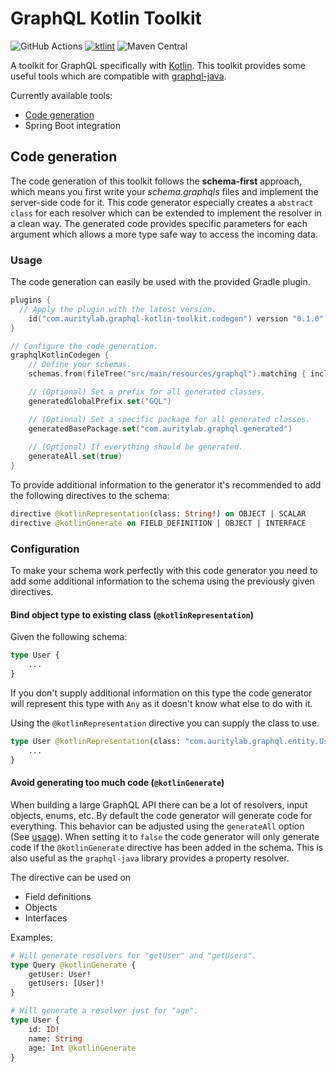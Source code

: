 # GraphQL Kotlin Toolkit
![GitHub Actions](https://github.com/AurityLab/graphql-kotlin-toolkit/workflows/Gradle/badge.svg)
[![ktlint](https://img.shields.io/badge/code%20style-%E2%9D%A4-FF4081.svg)](https://ktlint.github.io/)
![Maven Central](https://img.shields.io/maven-central/v/com.auritylab.graphql-kotlin-toolkit/codegen?label=codegen)

A toolkit for GraphQL specifically with [Kotlin](https://kotlinlang.org/). This toolkit provides some useful tools which are compatible with [graphql-java](https://github.com/graphql-java/graphql-java).

Currently available tools:
* [Code generation](#code-generation)
* Spring Boot integration

## Code generation
The code generation of this toolkit follows the **schema-first** approach, which means you first write your _schema.graphqls_ files and implement the server-side code for it. 
This code generator especially creates a `abstract class` for each resolver which can be extended to implement the resolver in a clean way.
The generated code provides specific parameters for each argument which allows a more type safe way to access the incoming data.

### Usage
The code generation can easily be used with the provided Gradle plugin.
```kotlin
plugins {
  // Apply the plugin with the latest version.
    id("com.auritylab.graphql-kotlin-toolkit.codegen") version "0.1.0"
}

// Configure the code generation.
graphqlKotlinCodegen {
    // Define your schemas.
    schemas.from(fileTree("src/main/resources/graphql").matching { include("*.graphqls") })

    // (Optional) Set a prefix for all generated classes.
    generatedGlobalPrefix.set("GQL")

    // (Optional) Set a specific package for all generated classes.
    generatedBasePackage.set("com.auritylab.graphql.generated")
    
    // (Optional) If everything should be generated.
    generateAll.set(true)
}
```

To provide additional information to the generator it's recommended to add the following directives to the schema:
```graphql
directive @kotlinRepresentation(class: String!) on OBJECT | SCALAR
directive @kotlinGenerate on FIELD_DEFINITION | OBJECT | INTERFACE                                                                  
```

### Configuration
To make your schema work perfectly with this code generator you need to add some additional information to the schema using the previously given directives.

#### Bind object type to existing class (`@kotlinRepresentation`)
Given the following schema:
```graphql
type User {
    ...
}
```
If you don't supply additional information on this type the code generator will represent this type with `Any` as it doesn't know what else to do with it.

Using the `@kotlinRepresentation` directive you can supply the class to use.
```graphql
type User @kotlinRepresentation(class: "com.auritylab.graphql.entity.User") {
    ...
}
```

#### Avoid generating too much code (`@kotlinGenerate`)
When building a large GraphQL API there can be a lot of resolvers, input objects, enums, etc. By default the code generator will generate code for everything.
This behavior can be adjusted using the `generateAll` option (See [usage](#usage)). When setting it to `false` the code generator will only generate code if the `@kotlinGenerate` directive has been added in the schema.
This is also useful as the `graphql-java` library provides a property resolver.

The directive can be used on
- Field definitions
- Objects
- Interfaces

Examples:
```graphql
# Will generate resolvers for "getUser" and "getUsers".
type Query @kotlinGenerate {
    getUser: User!
    getUsers: [User]!
}

# Will generate a resolver just for "age".
type User {
    id: ID!
    name: String
    age: Int @kotlinGenerate
}
```

